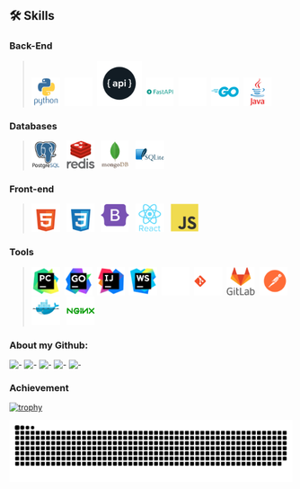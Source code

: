 ## 🛠️ Skills
### Back-End

><img src="icons/lang/python-original-wordmark.svg" width=50px alt="python"/> 
><img src="icons/frameworks/django-plain.svg" width=50px alt="django"/> 
><img src="icons/frameworks/pngegg.png" width=80px alt="pngegg"/> 
><img src="icons/frameworks/fastapi-original-wordmark.svg" width=50px alt="fastapi"/> 
><img src="icons/frameworks/flask-original-wordmark.svg" width=50px alt="flask"/> 
><img src="icons/lang/go-original-wordmark.svg" width=50px alt="go"/> 
><img src="icons/lang/java-original-wordmark.svg" width=50px alt="java"/>

### Databases
><img src="icons/db/postgresql-original-wordmark.svg" width=50px alt="postgres"/>  
><img src="icons/db/redis-original-wordmark.svg"  width=50px alt="redis"/>  
><img src="icons/db/mongodb-original-wordmark.svg"  width=50px alt="mongo"/>  
><img src="icons/db/sqlite-original-wordmark.svg"  width=50px alt="sqlite"/>


### Front-end
><img src="icons/lang/html5-original-wordmark.svg"  width=50px alt="sqlite"/>  
><img src="icons/lang/css3-original-wordmark.svg"  width=50px alt="sqlite"/>  
><img src="icons/lang/bootstrap-plain-wordmark.svg"  width=50px alt="sqlite"/>  
><img src="icons/lang/react-original-wordmark.svg"  width=50px alt="sqlite"/>  
><img src="icons/lang/javascript-original.svg"  width=50px alt="sqlite"/>

### Tools
><img src="icons/ide/PyCharm_icon.svg" width=50px/> 
<img src="icons/ide/GoLand_icon.svg" width=50px/> 
> <img src="icons/ide/IntelliJ_IDEA_icon.svg" width=50px/> 
> <img src="icons/ide/WebStorm_icon.svg" width=50px/> 
> <img src="icons/vsc/github-original.svg" width=50px/> 
> <img src="icons/vsc/git-original-wordmark.svg" width=50px/> 
> <img src="icons/vsc/gitlab-original-wordmark.svg" width=50px/> 
> <img src="icons/tools/postman-seeklogo.com.svg" width=50px/> 
> <img src="icons/tools/docker-original-wordmark.svg" width=50px/>  
> <img src="icons/tools/nginx-original.svg" width=50px/>

### About my Github:

![-](https://github-profile-summary-cards.vercel.app/api/cards/profile-details?username=basterrus&theme=nord_dark)
![-](https://github-profile-summary-cards.vercel.app/api/cards/most-commit-language?username=basterrus&theme=nord_dark)
![-](https://github-profile-summary-cards.vercel.app/api/cards/repos-per-language?username=basterrus&theme=nord_dark)
![-](https://github-profile-summary-cards.vercel.app/api/cards/stats?username=basterrus&theme=nord_dark)
![-](https://github-profile-summary-cards.vercel.app/api/cards/productive-time?username=basterrus&theme=nord_dark)

### Achievement
[![trophy](https://github-profile-trophy.vercel.app/?username=ryo-ma&row=1&column=6)](https://github.com/ryo-ma/github-profile-trophy)

![img](background/github-user-contribution.svg)

